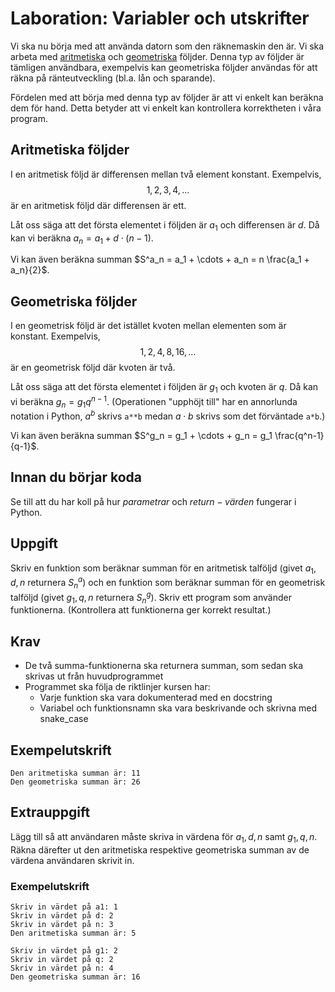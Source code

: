 # Laboration: Variabler och utskrifter

Vi ska nu börja med att använda datorn som den räknemaskin den är. Vi ska 
arbeta med [aritmetiska][aritmetiska] och [geometriska][geometriska] följder. 
Denna typ av följder är tämligen användbara, exempelvis kan geometriska följder 
användas för att räkna på ränteutveckling (bl.a. lån och sparande).

[aritmetiska]: https://sv.wikipedia.org/wiki/Aritmetisk_f%C3%B6ljd
[geometriska]: https://sv.wikipedia.org/wiki/Geometrisk_f%C3%B6ljd

Fördelen med att börja med denna typ av följder är att vi enkelt kan beräkna 
dem för hand. Detta betyder att vi enkelt kan kontrollera korrektheten i våra 
program.


## Aritmetiska följder

I en aritmetisk följd är differensen mellan två element konstant. Exempelvis, 
$$
  1, 2, 3, 4, \ldots
$$ är en aritmetisk följd där differensen är ett.

Låt oss säga att det första elementet i följden är $a_1$ och differensen är 
$d$. Då kan vi beräkna $a_n = a_1 + d\cdot (n-1)$.

Vi kan även beräkna summan $S^a_n = a_1 + \cdots + a_n =
n \frac{a_1 + a_n}{2}$.


## Geometriska följder

I en geometrisk följd är det istället kvoten mellan elementen som är konstant. 
Exempelvis, $$
  1, 2, 4, 8, 16, \ldots
$$ är en geometrisk följd där kvoten är två.

Låt oss säga att det första elementet i följden är $g_1$ och kvoten är $q$. Då 
kan vi beräkna $g_n = g_1 q^{n-1}$. (Operationen "upphöjt till" har en 
annorlunda notation i Python, $a^b$ skrivs `a**b` medan $a\cdot b$ skrivs som 
det förväntade `a*b`.)

Vi kan även beräkna summan $S^g_n = g_1 + \cdots + g_n =
g_1 \frac{q^n-1}{q-1}$.

## Innan du börjar koda

Se till att du har koll på hur $parametrar$ och $return-värden$ fungerar i Python. 

## Uppgift

Skriv en funktion som beräknar summan för en aritmetisk talföljd (givet $a_1, 
d, n$ returnera $S^a_n$) och en funktion som beräknar summan för en geometrisk talföljd 
(givet $g_1, q, n$ returnera $S^g_n$).
Skriv ett program som använder funktionerna.
(Kontrollera att funktionerna ger korrekt resultat.)

## Krav

* De två summa-funktionerna ska returnera summan, som sedan ska skrivas ut från huvudprogrammet
* Programmet ska följa de riktlinjer kursen har:
  * Varje funktion ska vara dokumenterad med en docstring
  * Variabel och funktionsnamn ska vara beskrivande och skrivna med snake_case

## Exempelutskrift

```
Den aritmetiska summan är: 11
Den geometriska summan är: 26

```

## Extrauppgift

Lägg till så att användaren måste skriva in värdena för $a_1, d, n$ samt $g_1, q, n$. 
Räkna därefter ut den aritmetiska respektive geometriska summan av de värdena användaren skrivit in.

### Exempelutskrift

```
Skriv in värdet på a1: 1
Skriv in värdet på d: 2
Skriv in värdet på n: 3
Den aritmetiska summan är: 5

Skriv in värdet på g1: 2
Skriv in värdet på q: 2
Skriv in värdet på n: 4
Den geometriska summan är: 16

```
